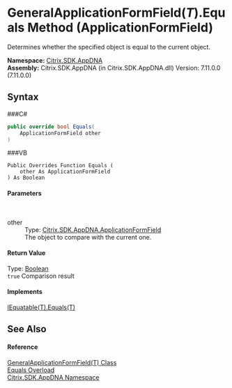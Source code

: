 # GeneralApplicationFormField(*T*).Equals Method (ApplicationFormField)
 

Determines whether the specified object is equal to the current object.

**Namespace:**&nbsp;<a href="N_Citrix_SDK_AppDNA">Citrix.SDK.AppDNA</a><br />**Assembly:**&nbsp;Citrix.SDK.AppDNA (in Citrix.SDK.AppDNA.dll) Version: 7.11.0.0 (7.11.0.0)

## Syntax

###C#
```csharp
public override bool Equals(
	ApplicationFormField other
)
```

###VB
```vbnet
Public Overrides Function Equals ( 
	other As ApplicationFormField
) As Boolean
```


#### Parameters
&nbsp;<dl><dt>other</dt><dd>Type: <a href="T_Citrix_SDK_AppDNA_ApplicationFormField">Citrix.SDK.AppDNA.ApplicationFormField</a><br />The object to compare with the current one.</dd></dl>

#### Return Value
Type: <a href="http://msdn2.microsoft.com/en-us/library/a28wyd50" target="_blank">Boolean</a><br />`true` Comparison result

#### Implements
<a href="http://msdn2.microsoft.com/en-us/library/ms131190" target="_blank">IEquatable(T).Equals(T)</a><br />

## See Also


#### Reference
<a href="T_Citrix_SDK_AppDNA_GeneralApplicationFormField_1">GeneralApplicationFormField(T) Class</a><br /><a href="Overload_Citrix_SDK_AppDNA_GeneralApplicationFormField_1_Equals">Equals Overload</a><br /><a href="N_Citrix_SDK_AppDNA">Citrix.SDK.AppDNA Namespace</a><br />